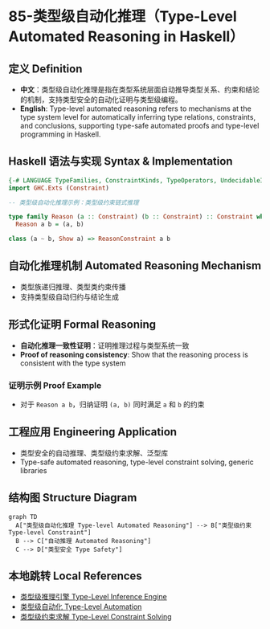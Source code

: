 # 85-类型级自动化推理（Type-Level Automated Reasoning in Haskell）

## 定义 Definition

- **中文**：类型级自动化推理是指在类型系统层面自动推导类型关系、约束和结论的机制，支持类型安全的自动化证明与类型级编程。
- **English**: Type-level automated reasoning refers to mechanisms at the type system level for automatically inferring type relations, constraints, and conclusions, supporting type-safe automated proofs and type-level programming in Haskell.

## Haskell 语法与实现 Syntax & Implementation

```haskell
{-# LANGUAGE TypeFamilies, ConstraintKinds, TypeOperators, UndecidableInstances #-}
import GHC.Exts (Constraint)

-- 类型级自动化推理示例：类型级约束链式推理

type family Reason (a :: Constraint) (b :: Constraint) :: Constraint where
  Reason a b = (a, b)

class (a ~ b, Show a) => ReasonConstraint a b
```

## 自动化推理机制 Automated Reasoning Mechanism

- 类型族递归推理、类型类约束传播
- 支持类型级自动归约与结论生成

## 形式化证明 Formal Reasoning

- **自动化推理一致性证明**：证明推理过程与类型系统一致
- **Proof of reasoning consistency**: Show that the reasoning process is consistent with the type system

### 证明示例 Proof Example

- 对于 `Reason a b`，归纳证明 `(a, b)` 同时满足 `a` 和 `b` 的约束

## 工程应用 Engineering Application

- 类型安全的自动推理、类型级约束求解、泛型库
- Type-safe automated reasoning, type-level constraint solving, generic libraries

## 结构图 Structure Diagram

```mermaid
graph TD
  A["类型级自动化推理 Type-level Automated Reasoning"] --> B["类型级约束 Type-level Constraint"]
  B --> C["自动推理 Automated Reasoning"]
  C --> D["类型安全 Type Safety"]
```

## 本地跳转 Local References

- [类型级推理引擎 Type-Level Inference Engine](../38-Type-Level-Inference-Engine/01-Type-Level-Inference-Engine-in-Haskell.md)
- [类型级自动化 Type-Level Automation](../27-Type-Level-Automation/01-Type-Level-Automation-in-Haskell.md)
- [类型级约束求解 Type-Level Constraint Solving](../22-Type-Level-Constraint-Solving/01-Type-Level-Constraint-Solving-in-Haskell.md)
